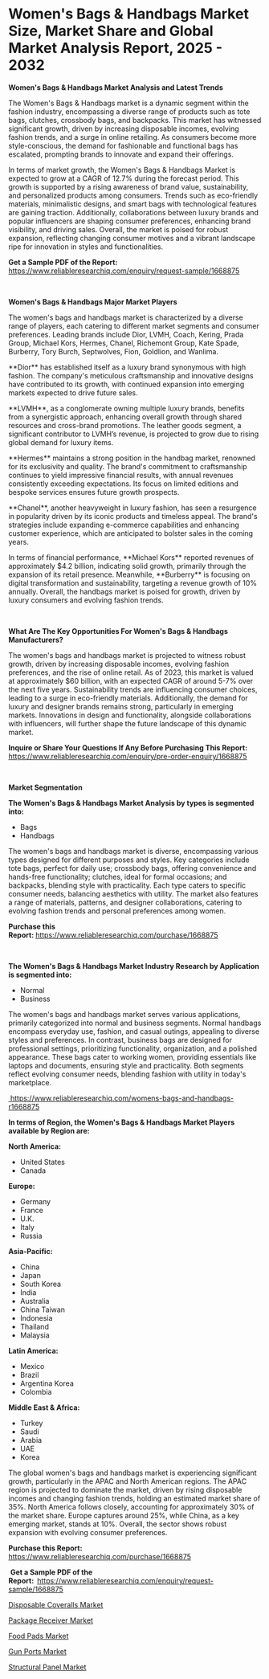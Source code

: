 <p><h1>Women's Bags & Handbags Market Size, Market Share and Global Market Analysis Report, 2025 - 2032</h1></p><p><strong>Women's Bags & Handbags Market Analysis and Latest Trends</strong></p>
<p><p>The Women's Bags & Handbags market is a dynamic segment within the fashion industry, encompassing a diverse range of products such as tote bags, clutches, crossbody bags, and backpacks. This market has witnessed significant growth, driven by increasing disposable incomes, evolving fashion trends, and a surge in online retailing. As consumers become more style-conscious, the demand for fashionable and functional bags has escalated, prompting brands to innovate and expand their offerings.</p><p>In terms of market growth, the Women's Bags & Handbags Market is expected to grow at a CAGR of 12.7% during the forecast period. This growth is supported by a rising awareness of brand value, sustainability, and personalized products among consumers. Trends such as eco-friendly materials, minimalistic designs, and smart bags with technological features are gaining traction. Additionally, collaborations between luxury brands and popular influencers are shaping consumer preferences, enhancing brand visibility, and driving sales. Overall, the market is poised for robust expansion, reflecting changing consumer motives and a vibrant landscape ripe for innovation in styles and functionalities.</p></p>
<p><strong>Get a Sample PDF of the Report:&nbsp;</strong> <a href="https://www.reliableresearchiq.com/enquiry/request-sample/1668875?utm_campaign=103&utm_medium=2&utm_source=Github&utm_content=ia&utm_term=05042025&utm_id=womens-bags-handbags">https://www.reliableresearchiq.com/enquiry/request-sample/1668875</a></p>
<p>&nbsp;</p>
<p><strong>Women's Bags & Handbags Major Market Players</strong></p>
<p><p>The women's bags and handbags market is characterized by a diverse range of players, each catering to different market segments and consumer preferences. Leading brands include Dior, LVMH, Coach, Kering, Prada Group, Michael Kors, Hermes, Chanel, Richemont Group, Kate Spade, Burberry, Tory Burch, Septwolves, Fion, Goldlion, and Wanlima.</p><p>**Dior** has established itself as a luxury brand synonymous with high fashion. The company's meticulous craftsmanship and innovative designs have contributed to its growth, with continued expansion into emerging markets expected to drive future sales.</p><p>**LVMH**, as a conglomerate owning multiple luxury brands, benefits from a synergistic approach, enhancing overall growth through shared resources and cross-brand promotions. The leather goods segment, a significant contributor to LVMH’s revenue, is projected to grow due to rising global demand for luxury items.</p><p>**Hermes** maintains a strong position in the handbag market, renowned for its exclusivity and quality. The brand's commitment to craftsmanship continues to yield impressive financial results, with annual revenues consistently exceeding expectations. Its focus on limited editions and bespoke services ensures future growth prospects.</p><p>**Chanel**, another heavyweight in luxury fashion, has seen a resurgence in popularity driven by its iconic products and timeless appeal. The brand's strategies include expanding e-commerce capabilities and enhancing customer experience, which are anticipated to bolster sales in the coming years.</p><p>In terms of financial performance, **Michael Kors** reported revenues of approximately $4.2 billion, indicating solid growth, primarily through the expansion of its retail presence. Meanwhile, **Burberry** is focusing on digital transformation and sustainability, targeting a revenue growth of 10% annually. Overall, the handbags market is poised for growth, driven by luxury consumers and evolving fashion trends.</p></p>
<p>&nbsp;</p>
<p><strong>What Are The Key Opportunities For Women's Bags & Handbags Manufacturers?</strong></p>
<p><p>The women's bags and handbags market is projected to witness robust growth, driven by increasing disposable incomes, evolving fashion preferences, and the rise of online retail. As of 2023, this market is valued at approximately $60 billion, with an expected CAGR of around 5-7% over the next five years. Sustainability trends are influencing consumer choices, leading to a surge in eco-friendly materials. Additionally, the demand for luxury and designer brands remains strong, particularly in emerging markets. Innovations in design and functionality, alongside collaborations with influencers, will further shape the future landscape of this dynamic market.</p></p>
<p><strong>Inquire or Share Your Questions If Any Before Purchasing This Report:</strong> <a href="https://www.reliableresearchiq.com/enquiry/pre-order-enquiry/1668875?utm_campaign=103&utm_medium=2&utm_source=Github&utm_content=ia&utm_term=05042025&utm_id=womens-bags-handbags">https://www.reliableresearchiq.com/enquiry/pre-order-enquiry/1668875</a></p>
<p>&nbsp;</p>
<p><strong>Market Segmentation</strong></p>
<p><strong>The Women's Bags & Handbags Market Analysis by types is segmented into:</strong></p>
<p><ul><li>Bags</li><li>Handbags</li></ul></p>
<p><p>The women's bags and handbags market is diverse, encompassing various types designed for different purposes and styles. Key categories include tote bags, perfect for daily use; crossbody bags, offering convenience and hands-free functionality; clutches, ideal for formal occasions; and backpacks, blending style with practicality. Each type caters to specific consumer needs, balancing aesthetics with utility. The market also features a range of materials, patterns, and designer collaborations, catering to evolving fashion trends and personal preferences among women.</p></p>
<p><strong>Purchase this Report:&nbsp;</strong><a href="https://www.reliableresearchiq.com/purchase/1668875?utm_campaign=103&utm_medium=2&utm_source=Github&utm_content=ia&utm_term=05042025&utm_id=womens-bags-handbags">https://www.reliableresearchiq.com/purchase/1668875</a></p>
<p>&nbsp;</p>
<p><strong>The Women's Bags & Handbags Market Industry Research by Application is segmented into:</strong></p>
<p><ul><li>Normal</li><li>Business</li></ul></p>
<p><p>The women's bags and handbags market serves various applications, primarily categorized into normal and business segments. Normal handbags encompass everyday use, fashion, and casual outings, appealing to diverse styles and preferences. In contrast, business bags are designed for professional settings, prioritizing functionality, organization, and a polished appearance. These bags cater to working women, providing essentials like laptops and documents, ensuring style and practicality. Both segments reflect evolving consumer needs, blending fashion with utility in today's marketplace.</p></p>
<p><a href="https://www.reliableresearchiq.com/womens-bags-and-handbags-r1668875?utm_campaign=103&utm_medium=2&utm_source=Github&utm_content=ia&utm_term=05042025&utm_id=womens-bags-handbags">&nbsp;https://www.reliableresearchiq.com/womens-bags-and-handbags-r1668875</a></p>
<p><strong>In terms of Region, the Women's Bags & Handbags Market Players available by Region are:</strong></p>
<p>
    <p> <strong> North America: </strong>
        <ul>
            <li>United States</li>
            <li>Canada</li>
        </ul>
        </p> 
    <p> <strong> Europe: </strong>
        <ul>
            <li>Germany</li>
            <li>France</li>
            <li>U.K.</li>
            <li>Italy</li>
            <li>Russia</li>
        </ul>
        </p> 
    <p> <strong> Asia-Pacific: </strong>
        <ul>
            <li>China</li>
            <li>Japan</li>
            <li>South Korea</li>
            <li>India</li>
            <li>Australia</li>
            <li>China Taiwan</li>
            <li>Indonesia</li>
            <li>Thailand</li>
            <li>Malaysia</li>
        </ul>
        </p> 
    <p> <strong> Latin America: </strong>
        <ul>
            <li>Mexico</li>
            <li>Brazil</li>
            <li>Argentina Korea</li>
            <li>Colombia</li>
        </ul>
        </p> 
    <p> <strong> Middle East & Africa: </strong>
        <ul>
            <li>Turkey</li>
            <li>Saudi</li>
            <li>Arabia</li>
            <li>UAE</li>
            <li>Korea</li>
        </ul>
    </p>
    </p>
<p><p>The global women's bags and handbags market is experiencing significant growth, particularly in the APAC and North American regions. The APAC region is projected to dominate the market, driven by rising disposable incomes and changing fashion trends, holding an estimated market share of 35%. North America follows closely, accounting for approximately 30% of the market share. Europe captures around 25%, while China, as a key emerging market, stands at 10%. Overall, the sector shows robust expansion with evolving consumer preferences.</p></p>
<p><strong>Purchase this Report: </strong><a href="https://www.reliableresearchiq.com/purchase/1668875?utm_campaign=103&utm_medium=2&utm_source=Github&utm_content=ia&utm_term=05042025&utm_id=womens-bags-handbags">https://www.reliableresearchiq.com/purchase/1668875</a></p>
<p>&nbsp;<strong>Get a Sample PDF of the Report:&nbsp;&nbsp;</strong><a href="https://www.reliableresearchiq.com/enquiry/request-sample/1668875?utm_campaign=103&utm_medium=2&utm_source=Github&utm_content=ia&utm_term=05042025&utm_id=womens-bags-handbags">https://www.reliableresearchiq.com/enquiry/request-sample/1668875</a></p>
<p><strong></strong></p>
<p><p><a href="https://github.com/siriocooch4a/Market-Research-Report-List-1/blob/main/disposable-coveralls-market.md?utm_campaign=103&utm_medium=2&utm_source=Github&utm_content=ia&utm_term=05042025&utm_id=womens-bags-handbags">Disposable Coveralls Market</a></p><p><a href="https://github.com/ertssmelov0/Market-Research-Report-List-1/blob/main/package-receiver-market.md?utm_campaign=103&utm_medium=2&utm_source=Github&utm_content=ia&utm_term=05042025&utm_id=womens-bags-handbags">Package Receiver Market</a></p><p><a href="https://github.com/pupekironim/Market-Research-Report-List-1/blob/main/food-pads-market.md?utm_campaign=103&utm_medium=2&utm_source=Github&utm_content=ia&utm_term=05042025&utm_id=womens-bags-handbags">Food Pads Market</a></p><p><a href="https://github.com/astadtetcha28/Market-Research-Report-List-1/blob/main/gun-ports-market.md?utm_campaign=103&utm_medium=2&utm_source=Github&utm_content=ia&utm_term=05042025&utm_id=womens-bags-handbags">Gun Ports Market</a></p><p><a href="https://github.com/yakobotege/Market-Research-Report-List-1/blob/main/structural-panel-market.md?utm_campaign=103&utm_medium=2&utm_source=Github&utm_content=ia&utm_term=05042025&utm_id=womens-bags-handbags">Structural Panel Market</a></p></p>